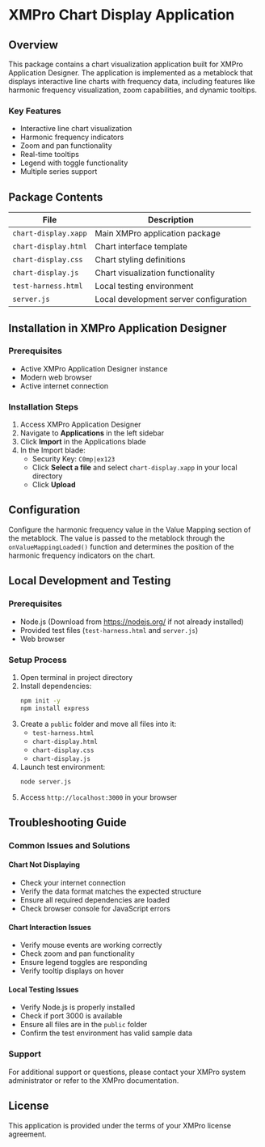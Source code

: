 # XMPro Chart Display Application

## Overview
This package contains a chart visualization application built for XMPro Application Designer. The application is implemented as a metablock that displays interactive line charts with frequency data, including features like harmonic frequency visualization, zoom capabilities, and dynamic tooltips.

### Key Features
- Interactive line chart visualization
- Harmonic frequency indicators
- Zoom and pan functionality
- Real-time tooltips
- Legend with toggle functionality
- Multiple series support

## Package Contents
| File | Description |
|------|-------------|
| `chart-display.xapp` | Main XMPro application package |
| `chart-display.html` | Chart interface template |
| `chart-display.css` | Chart styling definitions |
| `chart-display.js` | Chart visualization functionality |
| `test-harness.html` | Local testing environment |
| `server.js` | Local development server configuration |

## Installation in XMPro Application Designer

### Prerequisites
- Active XMPro Application Designer instance
- Modern web browser
- Active internet connection

### Installation Steps
1. Access XMPro Application Designer
2. Navigate to **Applications** in the left sidebar
3. Click **Import** in the Applications blade
4. In the Import blade:
   - Security Key: `C0mp|ex123`
   - Click **Select a file** and select `chart-display.xapp` in your local directory
   - Click **Upload**

## Configuration
Configure the harmonic frequency value in the Value Mapping section of the metablock. The value is passed to the metablock through the `onValueMappingLoaded()` function and determines the position of the harmonic frequency indicators on the chart.

## Local Development and Testing

### Prerequisites
- Node.js (Download from https://nodejs.org/ if not already installed)
- Provided test files (`test-harness.html` and `server.js`)
- Web browser

### Setup Process
1. Open terminal in project directory
2. Install dependencies:
   ```bash
   npm init -y
   npm install express
   ```
3. Create a `public` folder and move all files into it:
   - `test-harness.html`
   - `chart-display.html`
   - `chart-display.css`
   - `chart-display.js`
4. Launch test environment:
   ```bash
   node server.js
   ```
5. Access `http://localhost:3000` in your browser

## Troubleshooting Guide

### Common Issues and Solutions

#### Chart Not Displaying
- Check your internet connection
- Verify the data format matches the expected structure
- Ensure all required dependencies are loaded
- Check browser console for JavaScript errors

#### Chart Interaction Issues
- Verify mouse events are working correctly
- Check zoom and pan functionality
- Ensure legend toggles are responding
- Verify tooltip displays on hover

#### Local Testing Issues
- Verify Node.js is properly installed
- Check if port 3000 is available
- Ensure all files are in the `public` folder
- Confirm the test environment has valid sample data

### Support
For additional support or questions, please contact your XMPro system administrator or refer to the XMPro documentation.

## License
This application is provided under the terms of your XMPro license agreement.

